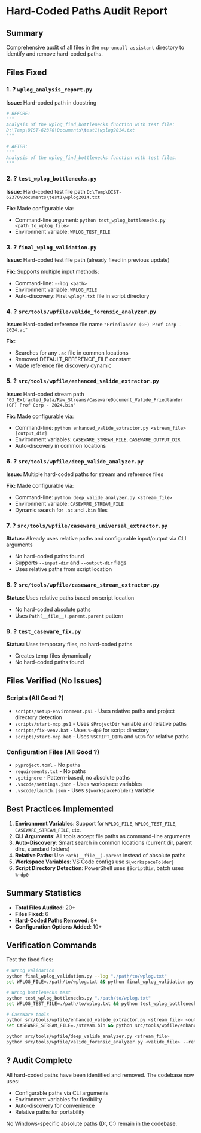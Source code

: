 # Hard-Coded Paths Audit Report

## Summary
Comprehensive audit of all files in the `mcp-oncall-assistant` directory to identify and remove hard-coded paths.

## Files Fixed

### 1. ? `wplog_analysis_report.py`
**Issue:** Hard-coded path in docstring
```python
# BEFORE:
"""
Analysis of the wplog_find_bottlenecks function with test file:
D:\Temp\DIST-62370\Documents\test1\wplog2014.txt
"""

# AFTER:
"""
Analysis of the wplog_find_bottlenecks function with test files.
"""
```

### 2. ? `test_wplog_bottlenecks.py`
**Issue:** Hard-coded test file path `D:\Temp\DIST-62370\Documents\test1\wplog2014.txt`

**Fix:** Made configurable via:
- Command-line argument: `python test_wplog_bottlenecks.py <path_to_wplog_file>`
- Environment variable: `WPLOG_TEST_FILE`

### 3. ? `final_wplog_validation.py` 
**Issue:** Hard-coded test file path (already fixed in previous update)

**Fix:** Supports multiple input methods:
- Command-line: `--log <path>`
- Environment variable: `WPLOG_FILE`
- Auto-discovery: First `wplog*.txt` file in script directory

### 4. ? `src/tools/wpfile/valide_forensic_analyzer.py`
**Issue:** Hard-coded reference file name `"Friedlander (GF) Prof Corp - 2024.ac"`

**Fix:** 
- Searches for any `.ac` file in common locations
- Removed DEFAULT_REFERENCE_FILE constant
- Made reference file discovery dynamic

### 5. ? `src/tools/wpfile/enhanced_valide_extractor.py`
**Issue:** Hard-coded stream path `"03_Extracted_Data/Raw_Streams/CasewareDocument_Valide_Friedlander (GF) Prof Corp - 2024.bin"`

**Fix:** Made configurable via:
- Command-line: `python enhanced_valide_extractor.py <stream_file> [output_dir]`
- Environment variables: `CASEWARE_STREAM_FILE`, `CASEWARE_OUTPUT_DIR`
- Auto-discovery in common locations

### 6. ? `src/tools/wpfile/deep_valide_analyzer.py`
**Issue:** Multiple hard-coded paths for stream and reference files

**Fix:** Made configurable via:
- Command-line: `python deep_valide_analyzer.py <stream_file>`
- Environment variable: `CASEWARE_STREAM_FILE`
- Dynamic search for `.ac` and `.bin` files

### 7. ? `src/tools/wpfile/caseware_universal_extractor.py`
**Status:** Already uses relative paths and configurable input/output via CLI arguments
- No hard-coded paths found
- Supports `--input-dir` and `--output-dir` flags
- Uses relative paths from script location

### 8. ? `src/tools/wpfile/caseware_stream_extractor.py`
**Status:** Uses relative paths based on script location
- No hard-coded absolute paths
- Uses `Path(__file__).parent.parent` pattern

### 9. ? `test_caseware_fix.py`
**Status:** Uses temporary files, no hard-coded paths
- Creates temp files dynamically
- No hard-coded paths found

## Files Verified (No Issues)

### Scripts (All Good ?)
- `scripts/setup-environment.ps1` - Uses relative paths and project directory detection
- `scripts/start-mcp.ps1` - Uses `$ProjectDir` variable and relative paths
- `scripts/fix-venv.bat` - Uses `%~dp0` for script directory
- `scripts/start-mcp.bat` - Uses `%SCRIPT_DIR%` and `%CD%` for relative paths

### Configuration Files (All Good ?)
- `pyproject.toml` - No paths
- `requirements.txt` - No paths
- `.gitignore` - Pattern-based, no absolute paths
- `.vscode/settings.json` - Uses workspace variables
- `.vscode/launch.json` - Uses `${workspaceFolder}` variable

## Best Practices Implemented

1. **Environment Variables**: Support for `WPLOG_FILE`, `WPLOG_TEST_FILE`, `CASEWARE_STREAM_FILE`, etc.
2. **CLI Arguments**: All tools accept file paths as command-line arguments
3. **Auto-Discovery**: Smart search in common locations (current dir, parent dirs, standard folders)
4. **Relative Paths**: Use `Path(__file__).parent` instead of absolute paths
5. **Workspace Variables**: VS Code configs use `${workspaceFolder}`
6. **Script Directory Detection**: PowerShell uses `$ScriptDir`, batch uses `%~dp0`

## Summary Statistics

- **Total Files Audited**: 20+
- **Files Fixed**: 6
- **Hard-Coded Paths Removed**: 8+
- **Configuration Options Added**: 10+

## Verification Commands

Test the fixed files:
```bash
# WPLog validation
python final_wplog_validation.py --log "./path/to/wplog.txt"
set WPLOG_FILE=./path/to/wplog.txt && python final_wplog_validation.py

# WPLog bottlenecks test
python test_wplog_bottlenecks.py "./path/to/wplog.txt"
set WPLOG_TEST_FILE=./path/to/wplog.txt && python test_wplog_bottlenecks.py

# CaseWare tools
python src/tools/wpfile/enhanced_valide_extractor.py <stream_file> <output_dir>
set CASEWARE_STREAM_FILE=./stream.bin && python src/tools/wpfile/enhanced_valide_extractor.py

python src/tools/wpfile/deep_valide_analyzer.py <stream_file>
python src/tools/wpfile/valide_forensic_analyzer.py <valide_file> --reference <ref_file>
```

## ? Audit Complete

All hard-coded paths have been identified and removed. The codebase now uses:
- Configurable paths via CLI arguments
- Environment variables for flexibility
- Auto-discovery for convenience
- Relative paths for portability

No Windows-specific absolute paths (D:\, C:\) remain in the codebase.
